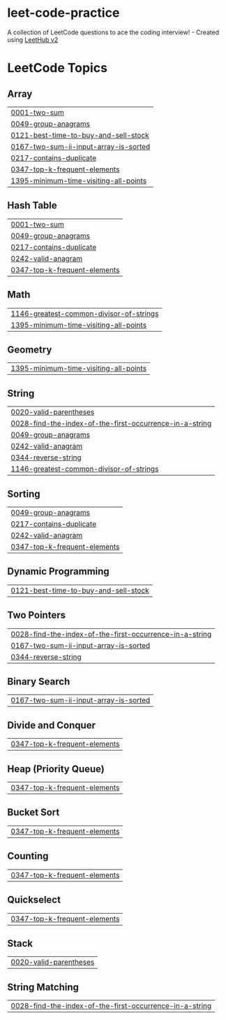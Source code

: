 # leet-code-practice
A collection of LeetCode questions to ace the coding interview! - Created using [LeetHub v2](https://github.com/arunbhardwaj/LeetHub-2.0)

<!---LeetCode Topics Start-->
# LeetCode Topics
## Array
|  |
| ------- |
| [0001-two-sum](https://github.com/steveweenie/leet-code-practice/tree/master/0001-two-sum) |
| [0049-group-anagrams](https://github.com/steveweenie/leet-code-practice/tree/master/0049-group-anagrams) |
| [0121-best-time-to-buy-and-sell-stock](https://github.com/steveweenie/leet-code-practice/tree/master/0121-best-time-to-buy-and-sell-stock) |
| [0167-two-sum-ii-input-array-is-sorted](https://github.com/steveweenie/leet-code-practice/tree/master/0167-two-sum-ii-input-array-is-sorted) |
| [0217-contains-duplicate](https://github.com/steveweenie/leet-code-practice/tree/master/0217-contains-duplicate) |
| [0347-top-k-frequent-elements](https://github.com/steveweenie/leet-code-practice/tree/master/0347-top-k-frequent-elements) |
| [1395-minimum-time-visiting-all-points](https://github.com/steveweenie/leet-code-practice/tree/master/1395-minimum-time-visiting-all-points) |
## Hash Table
|  |
| ------- |
| [0001-two-sum](https://github.com/steveweenie/leet-code-practice/tree/master/0001-two-sum) |
| [0049-group-anagrams](https://github.com/steveweenie/leet-code-practice/tree/master/0049-group-anagrams) |
| [0217-contains-duplicate](https://github.com/steveweenie/leet-code-practice/tree/master/0217-contains-duplicate) |
| [0242-valid-anagram](https://github.com/steveweenie/leet-code-practice/tree/master/0242-valid-anagram) |
| [0347-top-k-frequent-elements](https://github.com/steveweenie/leet-code-practice/tree/master/0347-top-k-frequent-elements) |
## Math
|  |
| ------- |
| [1146-greatest-common-divisor-of-strings](https://github.com/steveweenie/leet-code-practice/tree/master/1146-greatest-common-divisor-of-strings) |
| [1395-minimum-time-visiting-all-points](https://github.com/steveweenie/leet-code-practice/tree/master/1395-minimum-time-visiting-all-points) |
## Geometry
|  |
| ------- |
| [1395-minimum-time-visiting-all-points](https://github.com/steveweenie/leet-code-practice/tree/master/1395-minimum-time-visiting-all-points) |
## String
|  |
| ------- |
| [0020-valid-parentheses](https://github.com/steveweenie/leet-code-practice/tree/master/0020-valid-parentheses) |
| [0028-find-the-index-of-the-first-occurrence-in-a-string](https://github.com/steveweenie/leet-code-practice/tree/master/0028-find-the-index-of-the-first-occurrence-in-a-string) |
| [0049-group-anagrams](https://github.com/steveweenie/leet-code-practice/tree/master/0049-group-anagrams) |
| [0242-valid-anagram](https://github.com/steveweenie/leet-code-practice/tree/master/0242-valid-anagram) |
| [0344-reverse-string](https://github.com/steveweenie/leet-code-practice/tree/master/0344-reverse-string) |
| [1146-greatest-common-divisor-of-strings](https://github.com/steveweenie/leet-code-practice/tree/master/1146-greatest-common-divisor-of-strings) |
## Sorting
|  |
| ------- |
| [0049-group-anagrams](https://github.com/steveweenie/leet-code-practice/tree/master/0049-group-anagrams) |
| [0217-contains-duplicate](https://github.com/steveweenie/leet-code-practice/tree/master/0217-contains-duplicate) |
| [0242-valid-anagram](https://github.com/steveweenie/leet-code-practice/tree/master/0242-valid-anagram) |
| [0347-top-k-frequent-elements](https://github.com/steveweenie/leet-code-practice/tree/master/0347-top-k-frequent-elements) |
## Dynamic Programming
|  |
| ------- |
| [0121-best-time-to-buy-and-sell-stock](https://github.com/steveweenie/leet-code-practice/tree/master/0121-best-time-to-buy-and-sell-stock) |
## Two Pointers
|  |
| ------- |
| [0028-find-the-index-of-the-first-occurrence-in-a-string](https://github.com/steveweenie/leet-code-practice/tree/master/0028-find-the-index-of-the-first-occurrence-in-a-string) |
| [0167-two-sum-ii-input-array-is-sorted](https://github.com/steveweenie/leet-code-practice/tree/master/0167-two-sum-ii-input-array-is-sorted) |
| [0344-reverse-string](https://github.com/steveweenie/leet-code-practice/tree/master/0344-reverse-string) |
## Binary Search
|  |
| ------- |
| [0167-two-sum-ii-input-array-is-sorted](https://github.com/steveweenie/leet-code-practice/tree/master/0167-two-sum-ii-input-array-is-sorted) |
## Divide and Conquer
|  |
| ------- |
| [0347-top-k-frequent-elements](https://github.com/steveweenie/leet-code-practice/tree/master/0347-top-k-frequent-elements) |
## Heap (Priority Queue)
|  |
| ------- |
| [0347-top-k-frequent-elements](https://github.com/steveweenie/leet-code-practice/tree/master/0347-top-k-frequent-elements) |
## Bucket Sort
|  |
| ------- |
| [0347-top-k-frequent-elements](https://github.com/steveweenie/leet-code-practice/tree/master/0347-top-k-frequent-elements) |
## Counting
|  |
| ------- |
| [0347-top-k-frequent-elements](https://github.com/steveweenie/leet-code-practice/tree/master/0347-top-k-frequent-elements) |
## Quickselect
|  |
| ------- |
| [0347-top-k-frequent-elements](https://github.com/steveweenie/leet-code-practice/tree/master/0347-top-k-frequent-elements) |
## Stack
|  |
| ------- |
| [0020-valid-parentheses](https://github.com/steveweenie/leet-code-practice/tree/master/0020-valid-parentheses) |
## String Matching
|  |
| ------- |
| [0028-find-the-index-of-the-first-occurrence-in-a-string](https://github.com/steveweenie/leet-code-practice/tree/master/0028-find-the-index-of-the-first-occurrence-in-a-string) |
<!---LeetCode Topics End-->